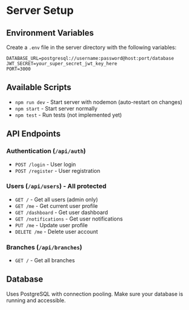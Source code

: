 # Server Setup

## Environment Variables

Create a `.env` file in the server directory with the following variables:

```
DATABASE_URL=postgresql://username:password@host:port/database
JWT_SECRET=your_super_secret_jwt_key_here
PORT=3000
```

## Available Scripts

- `npm run dev` - Start server with nodemon (auto-restart on changes)
- `npm start` - Start server normally
- `npm test` - Run tests (not implemented yet)

## API Endpoints

### Authentication (`/api/auth`)
- `POST /login` - User login
- `POST /register` - User registration

### Users (`/api/users`) - All protected
- `GET /` - Get all users (admin only)
- `GET /me` - Get current user profile
- `GET /dashboard` - Get user dashboard
- `GET /notifications` - Get user notifications
- `PUT /me` - Update user profile
- `DELETE /me` - Delete user account

### Branches (`/api/branches`)
- `GET /` - Get all branches

## Database

Uses PostgreSQL with connection pooling. Make sure your database is running and accessible. 